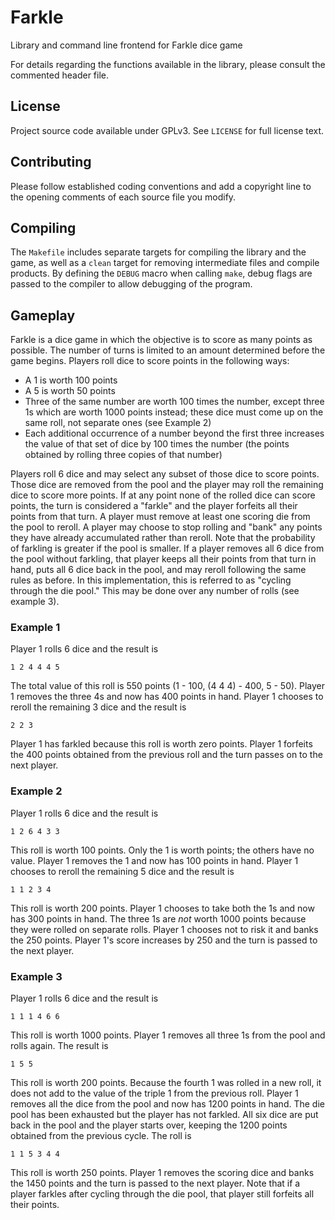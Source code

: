# Farkle

Library and command line frontend for Farkle dice game

For details regarding the functions available in the library, please consult the commented header file.

## License

Project source code available under GPLv3. See `LICENSE` for full license text.

## Contributing

Please follow established coding conventions and add a copyright line to the opening comments of each source file you modify.

## Compiling

The `Makefile` includes separate targets for compiling the library and the game, as well as a `clean` target for removing intermediate files and compile products. By defining the `DEBUG` macro when calling `make`, debug flags are passed to the compiler to allow debugging of the program.

## Gameplay

Farkle is a dice game in which the objective is to score as many points as possible. The number of turns is limited to an amount determined before the game begins. Players roll dice to score points in the following ways:
- A 1 is worth 100 points
- A 5 is worth 50 points
- Three of the same number are worth 100 times the number, except three 1s which are worth 1000 points instead; these dice must come up on the same roll, not separate ones (see Example 2)
- Each additional occurrence of a number beyond the first three increases the value of that set of dice by 100 times the number (the points obtained by rolling three copies of that number)

Players roll 6 dice and may select any subset of those dice to score points. Those dice are removed from the pool and the player may roll the remaining dice to score more points. If at any point none of the rolled dice can score points, the turn is considered a "farkle" and the player forfeits all their points from that turn. A player must remove at least one scoring die from the pool to reroll. A player may choose to stop rolling and "bank" any points they have already accumulated rather than reroll. Note that the probability of farkling is greater if the pool is smaller. If a player removes all 6 dice from the pool without farkling, that player keeps all their points from that turn in hand, puts all 6 dice back in the pool, and may reroll following the same rules as before. In this implementation, this is referred to as "cycling through the die pool." This may be done over any number of rolls (see example 3).

### Example 1

Player 1 rolls 6 dice and the result is
```
1 2 4 4 4 5
```
The total value of this roll is 550 points (1 - 100, (4 4 4) - 400, 5 - 50). Player 1 removes the three 4s and now has 400 points in hand. Player 1 chooses to reroll the remaining 3 dice and the result is
```
2 2 3
```
Player 1 has farkled because this roll is worth zero points. Player 1 forfeits the 400 points obtained from the previous roll and the turn passes on to the next player.

### Example 2

Player 1 rolls 6 dice and the result is
```
1 2 6 4 3 3
```
This roll is worth 100 points. Only the 1 is worth points; the others have no value. Player 1 removes the 1 and now has 100 points in hand. Player 1 chooses to reroll the remaining 5 dice and the result is
```
1 1 2 3 4
```
This roll is worth 200 points. Player 1 chooses to take both the 1s and now has 300 points in hand. The three 1s are *not* worth 1000 points because they were rolled on separate rolls. Player 1 chooses not to risk it and banks the 250 points. Player 1's score increases by 250 and the turn is passed to the next player.

### Example 3

Player 1 rolls 6 dice and the result is
```
1 1 1 4 6 6
```
This roll is worth 1000 points. Player 1 removes all three 1s from the pool and rolls again. The result is
```
1 5 5
```
This roll is worth 200 points. Because the fourth 1 was rolled in a new roll, it does not add to the value of the triple 1 from the previous roll. Player 1 removes all the dice from the pool and now has 1200 points in hand. The die pool has been exhausted but the player has not farkled. All six dice are put back in the pool and the player starts over, keeping the 1200 points obtained from the previous cycle. The roll is
```
1 1 5 3 4 4
```
This roll is worth 250 points. Player 1 removes the scoring dice and banks the 1450 points and the turn is passed to the next player. Note that if a player farkles after cycling through the die pool, that player still forfeits all their points.
